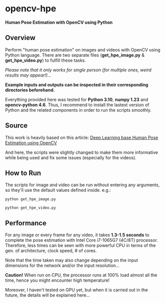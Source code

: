 # opencv-hpe

**Human Pose Estimation with OpenCV using Python**

## Overview

Perform "human pose estimation" on images and videos with OpenCV using Python language. There are two separate files (**get_hpe_image.py** & **get_hpe_video.py**) to fulfill these tasks.

_Please note that it only works for single person (for multiple ones, weird results may appear!)..._

**Example inputs and outputs can be inspected in their corresponding directories beforehand.**

Everything provided here was tested for **Python 3.10**, **numpy 1.23** and **opencv-python 4.6**. Thus, I recommend to install the lastest version of Python and the related components in order to run the scripts smoothly.

## Source

This work is heavily based on this article: [Deep Learning base Human Pose Estimation using OpenCV](https://learnopencv.com/deep-learning-based-human-pose-estimation-using-opencv-cpp-python/) 

And here, the scripts were slightly changed to make them more informative while being used and fix some issues (especially for the videos).

## How to Run

The scripts for image and video can be run without entering any arguments, so they'll use the default values defined inside. e.g.:

```
python get_hpe_image.py

python get_hpe_video.py
```

## Performance

For any image or every frame for any video, it takes **1.3-1.5 seconds** to complete the pose estimation with Intel Core i7-1065G7 (4C/8T) processor. Therefore, less times can be seen with more powerful CPU in terms of the gen. of architecture, clock speed, # of cores.

Note that the time taken may also change depending on the input dimensions for the network and/or the input resolution...

**Caution!** When run on CPU, the processor runs at 100% load almost all the time, hence you might encounter high temperature!

Moreover, I haven't tested on GPU yet, but when it is carried out in the future, the details will be explained here...
